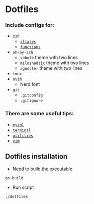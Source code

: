 # Dotfiles

### Include configs for:

* `zsh`
    * [`aliases`](modules/zsh/configs/.zshrc_aliases)
    * [`functions`](modules/zsh/configs/.zshrc_function)
* `oh-my-zsh`
    * `sobole` theme with two lines
    * `miloshadzic` theme with two lines
    * `agnoster` theme with two lines
* `tmux`
* `nvim`
  * Nerd font
* `git`
    * `.gitconfig`
    * `.gitignore`

### There are some useful tips:

* [`mysql`](tips/mysql.md)
* [`terminal`](tips/terminal.md)
* [`utilities`](tips/utilities.md)
* [`vim`](tips/vim.md)

## Dotfiles installation

* Need to build the executable

```bash
go build 
```

* Run script

```bash
./dotfiles
```
